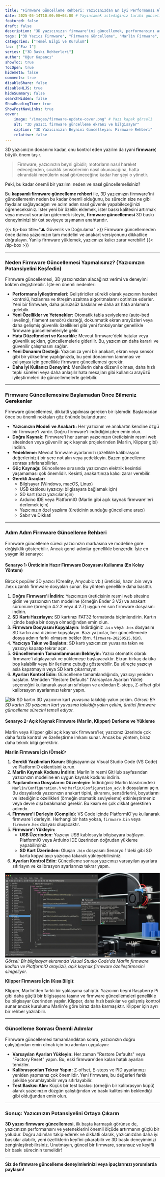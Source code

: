 ```yaml
---
title: "Firmware Güncelleme Rehberi: Yazıcınızdan En İyi Performansı Alın ve Yeni Özellikleri Keşfedin"
date: 2025-05-14T10:00:00+03:00 # Yayınlamak istediğiniz tarihi güncelleyebilirsiniz
featured: false
draft: false
description: "3D yazıcınızın firmware'ini güncellemek, performansını artırmak, yeni özellikler eklemek ve sorunları gidermek için adım adım kapsamlı rehber. Marlin, Klipper gibi popüler firmware'ler ve güncelleme ipuçları."
tags: ["3D Yazıcı Firmware", "Firmware Güncelleme", "Marlin Firmware", "Klipper Firmware", "3D Yazıcı Performansı", "Yeni Özellikler", "Sorun Giderme", "3D Yazıcı Yazılımı", "Teknik İpuçları"]
categories: ["Temel Bilgi ve Kurulum"]
faz: ["Faz 1"]
series: ["3D Baskı Rehberleri"]
author: "Uğur Kapancı"
showToc: true
TocOpen: true
hidemeta: false
comments: true
disableShare: false
disableHLJS: true
hideSummary: false
searchHidden: false
ShowReadingTime: true
ShowPostNavLinks: true
cover:
    image: "/images/firmware-update-cover.png" # Yazı kapak görseli
    alt: "3D yazıcı firmware güncelleme ekranı ve bilgisayar"
    caption: "3D Yazıcınızın Beynini Güncelleyin: Firmware Rehberi"
    relative: false
---
```


3D yazıcınızın donanımı kadar, onu kontrol eden yazılım da (yani **firmware**) büyük önem taşır.

> Firmware, yazıcınızın beyni gibidir; motorların nasıl hareket edeceğinden, sıcaklık sensörlerinin nasıl okunacağına, hatta ekrandaki menülerin nasıl görüneceğine kadar her şeyi o yönetir.

Peki, bu kadar önemli bir yazılımı neden ve nasıl güncellemelisiniz?

Bu **kapsamlı firmware güncelleme rehberi** ile, 3D yazıcınızın firmware'ini güncellemenin neden bu kadar önemli olduğunu, bu sürecin size ne gibi faydalar sağlayacağını ve adım adım nasıl güvenle yapabileceğinizi öğreneceksiniz. İster yeni bir özellik eklemek, ister baskı kalitesini artırmak veya mevcut sorunları gidermek isteyin, **firmware güncellemesi** 3D baskı deneyiminizi bir üst seviyeye taşımanın anahtarıdır.

{{< tip-box title="⚠️ Güvenlik ve Doğrulama" >}}
Firmware güncellemeden önce daima yazıcınızın tam modelini ve anakart versiyonunu dikkatlice doğrulayın. Yanlış firmware yüklemek, yazıcınıza kalıcı zarar verebilir!
{{< /tip-box >}}

---

### **Neden Firmware Güncellemesi Yapmalısınız? (Yazıcınızın Potansiyelini Keşfedin)**

Firmware güncellemesi, 3D yazıcınızdan alacağınız verimi ve deneyimi kökten değiştirebilir. İşte en önemli nedenler:

* **Performans İyileştirmeleri:** Geliştiriciler sürekli olarak yazıcının hareket kontrolü, hızlanma ve titreşim azaltma algoritmalarını optimize ederler. Yeni bir firmware, daha pürüzsüz baskılar ve daha az hata anlamına gelebilir.
* **Yeni Özellikler ve Yetenekler:** Otomatik tabla seviyeleme (auto-bed leveling), filament sensörü desteği, dokunmatik ekran arayüzleri veya daha gelişmiş güvenlik özellikleri gibi yeni fonksiyonlar genellikle firmware güncellemeleriyle gelir.
* **Hata Düzeltmeleri ve Kararlılık:** Mevcut firmware'deki hatalar veya güvenlik açıkları, güncellemelerle giderilir. Bu, yazıcınızın daha kararlı ve güvenilir çalışmasını sağlar.
* **Yeni Donanım Desteği:** Yazıcınıza yeni bir anakart, ekran veya sensör gibi bir yükseltme yaptığınızda, bu yeni donanımın tanınması ve çalışması için genellikle firmware güncellemesi gerekir.
* **Daha İyi Kullanıcı Deneyimi:** Menülerin daha düzenli olması, daha hızlı tepki süreleri veya daha anlaşılır hata mesajları gibi kullanıcı arayüzü iyileştirmeleri de güncellemelerle gelebilir.

---

### **Firmware Güncellemesine Başlamadan Önce Bilmeniz Gerekenler**

Firmware güncellemesi, dikkatli yapılması gereken bir işlemdir. Başlamadan önce bu önemli noktaları göz önünde bulundurun:

* **Yazıcınızın Modeli ve Anakartı:** Her yazıcının ve anakartın kendine özgü bir firmware'i vardır. Doğru firmware'i indirdiğinizden emin olun.
* **Doğru Kaynak:** Firmware'i her zaman yazıcınızın üreticisinin resmi web sitesinden veya güvenilir açık kaynak projelerinden (Marlin, Klipper gibi) indirin.
* **Yedekleme:** Mevcut firmware ayarlarınızı (özellikle kalibrasyon değerlerinizi) bir yere not alın veya yedekleyin. Bazen güncelleme sonrası sıfırlanabilirler.
* **Güç Kaynağı:** Güncelleme sırasında yazıcınızın elektrik kesintisi yaşamaması çok önemlidir. Kesinti, anakartınıza kalıcı zarar verebilir.
* **Gerekli Araçlar:**
    * Bilgisayar (Windows, macOS, Linux)
    * USB kablosu (yazıcıyı bilgisayara bağlamak için)
    * SD kart (bazı yazıcılar için)
    * Arduino IDE veya PlatformIO (Marlin gibi açık kaynak firmware'leri derlemek için)
    * Yazıcınızın özel yazılımı (üreticinin sunduğu güncelleme aracı)
    * Sabır ve Dikkat!

---

### **Adım Adım Firmware Güncelleme Rehberi**

Firmware güncelleme süreci yazıcınızın markasına ve modeline göre değişiklik gösterebilir. Ancak genel adımlar genellikle benzerdir. İşte en yaygın iki senaryo:

#### **Senaryo 1: Üreticinin Hazır Firmware Dosyasını Kullanma (En Kolay Yöntem)**

Birçok popüler 3D yazıcı (Creality, Anycubic vb.) üreticisi, hazır .bin veya .hex uzantılı firmware dosyaları sunar. Bu yöntem genellikle daha basittir.

1.  **Doğru Firmware'i İndirin:** Yazıcınızın üreticisinin resmi web sitesine gidin ve yazıcınızın tam modeline (örneğin Ender 3 V2) ve anakart sürümüne (örneğin 4.2.2 veya 4.2.7) uygun en son firmware dosyasını indirin.
2.  **SD Kartı Hazırlayın:** SD kartınızı FAT32 formatında biçimlendirin. Kartın içinde başka bir dosya olmadığından emin olun.
3.  **Firmware Dosyasını Kopyalayın:** İndirdiğiniz `.bin` veya `.hex` dosyasını SD kartın ana dizinine kopyalayın. Bazı yazıcılar, her güncellemede dosya adının farklı olmasını bekler (örn. `firmware-20250515.bin`).
4.  **Yazıcıya Takın ve Başlatın:** SD kartı yazıcınızın yuvasına takın ve yazıcıyı kapatıp tekrar açın.
5.  **Güncellemenin Tamamlanmasını Bekleyin:** Yazıcı otomatik olarak firmware'i algılayacak ve yüklemeye başlayacaktır. Ekran birkaç dakika boş kalabilir veya bir ilerleme çubuğu gösterebilir. Bu süreçte yazıcıyı asla kapatmayın veya SD kartı çıkarmayın.
6.  **Ayarları Kontrol Edin:** Güncelleme tamamlandığında, yazıcıyı yeniden başlatın. Menüden "Restore Defaults" (Varsayılan Ayarları Yükle) seçeneğini kullanarak ayarları sıfırlayın ve ardından E-steps, Z-offset gibi kalibrasyon ayarlarınızı tekrar yapın.

![Bir SD kartın 3D yazıcının kart yuvasına takıldığı yakın çekim.](/images/firmware-sd-card.png "SD Kart ile Firmware Güncelleme")
*Görsel: Bir SD kartın 3D yazıcının kart yuvasına takıldığı yakın çekim, üretici firmware güncelleme sürecini temsil ediyor.*

#### **Senaryo 2: Açık Kaynak Firmware (Marlin, Klipper) Derleme ve Yükleme**

Marlin veya Klipper gibi açık kaynak firmware'ler, yazıcınız üzerinde çok daha fazla kontrol ve özelleştirme imkanı sunar. Ancak bu yöntem, biraz daha teknik bilgi gerektirir.

**Marlin Firmware İçin (Örnek):**

1.  **Gerekli Yazılımları Kurun:** Bilgisayarınıza Visual Studio Code (VS Code) ve PlatformIO eklentisini kurun.
2.  **Marlin Kaynak Kodunu İndirin:** Marlin'in resmi GitHub sayfasından yazıcınızın modeline en uygun kaynak kodunu indirin.
3.  **Yapılandırma Dosyalarını Düzenleyin:** İndirdiğiniz Marlin klasöründeki `Marlin/Configuration.h` ve `Marlin/Configuration_adv.h` dosyalarını açın. Bu dosyalarda yazıcınızın anakart tipini, ekranını, sensörlerini, boyutlarını ve istediğiniz özellikleri (örneğin otomatik seviyeleme) etkinleştirmeniz veya devre dışı bırakmanız gerekir. Bu kısım en çok dikkat gerektiren adımdır.
4.  **Firmware'i Derleyin (Compile):** VS Code içinde PlatformIO'yu kullanarak firmware'i derleyin. Herhangi bir hata yoksa, `firmware.bin` veya `firmware.hex` dosyası oluşacaktır.
5.  **Firmware'i Yükleyin:**
    * **USB Üzerinden:** Yazıcıyı USB kablosuyla bilgisayara bağlayın. PlatformIO veya Arduino IDE üzerinden doğrudan yükleme yapabilirsiniz.
    * **SD Kart Üzerinden:** Oluşan `.bin` dosyasını Senaryo 1'deki gibi SD karta kopyalayıp yazıcıya takarak yükleyebilirsiniz.
6.  **Ayarları Kontrol Edin:** Güncelleme sonrası yazıcınızı varsayılan ayarlara sıfırlayın ve kalibrasyon ayarlarınızı tekrar yapın.

![Bir bilgisayar ekranında Visual Studio Code'da Marlin firmware kodları ve PlatformIO arayüzü.](/images/firmware-marlin.png "Marlin Firmware Derleme Ekranı")
*Görsel: Bir bilgisayar ekranında Visual Studio Code'da Marlin firmware kodları ve PlatformIO arayüzü, açık kaynak firmware özelleştirmesini simgeliyor.*

**Klipper Firmware İçin (Kısa Bilgi):**

Klipper, Marlin'den farklı bir yaklaşıma sahiptir. Yazıcının beyni Raspberry Pi gibi daha güçlü bir bilgisayara taşınır ve firmware güncellemeleri genellikle bu bilgisayar üzerinden yapılır. Klipper, daha hızlı baskılar ve gelişmiş kontrol sunar ancak kurulumu Marlin'e göre biraz daha karmaşıktır. Klipper için ayrı bir rehber yazılabilir.

---

### **Güncelleme Sonrası Önemli Adımlar**

Firmware güncellemesi tamamlandıktan sonra, yazıcınızın doğru çalıştığından emin olmak için bu adımları uygulayın:

* **Varsayılan Ayarları Yükleyin:** Her zaman "Restore Defaults" veya "Factory Reset" yapın. Bu, eski firmware'den kalan hatalı ayarları temizler.
* **Kalibrasyonları Tekrar Yapın:** Z-offset, E-steps ve PID ayarlarınızı yeniden yapmanız çok önemlidir. Yeni firmware, bu değerleri farklı şekilde yorumlayabilir veya sıfırlayabilir.
* **Test Baskısı Alın:** Küçük bir test baskısı (örneğin bir kalibrasyon küpü) alarak yazıcınızın düzgün çalıştığından ve baskı kalitesinin beklendiği gibi olduğundan emin olun.

---

### **Sonuç: Yazıcınızın Potansiyelini Ortaya Çıkarın**

**3D yazıcı firmware güncellemesi**, ilk başta karmaşık görünse de, yazıcınızın performansını ve yeteneklerini önemli ölçüde artırmanın güçlü bir yoludur. Doğru adımları takip ederek ve dikkatli olarak, yazıcınızdan daha iyi baskılar alabilir, yeni özelliklerin keyfini çıkarabilir ve 3D baskı deneyiminizi zenginleştirebilirsiniz. Unutmayın, güncel bir firmware, sorunsuz ve keyifli bir baskı sürecinin temelidir!

---

**Siz de firmware güncelleme deneyimlerinizi veya ipuçlarınızı yorumlarda paylaşın!**